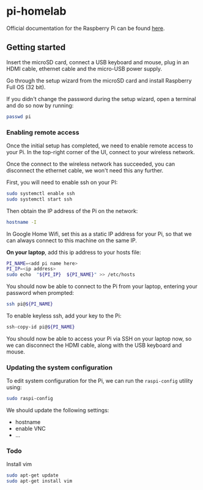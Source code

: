 # pi-homelab

Official documentation for the Raspberry Pi can be found [here](https://www.raspberrypi.org/documentation/).

## Getting started

Insert the microSD card, connect a USB keyboard and mouse, plug in an HDMI cable, ethernet cable and the micro-USB power supply.

Go through the setup wizard from the microSD card and install Raspberry Full OS (32 bit).

If you didn't change the password during the setup wizard, open a terminal and do so now by running:

```bash
passwd pi
```

### Enabling remote access

Once the initial setup has completed, we need to enable remote access to your Pi. In the top-right corner of the UI, connect to your wireless network.

Once the connect to the wireless network has succeeded, you can disconnect the ethernet cable, we won't need this any further.

First, you will need to enable ssh on your PI:

```bash
sudo systemctl enable ssh
sudo systemctl start ssh
```

Then obtain the IP address of the Pi on the network:

```bash
hostname -I
```

In Google Home Wifi, set this as a static IP address for your Pi, so that we can always connect to this machine on the same IP.

**On your laptop**, add this ip address to your hosts file:

```bash
PI_NAME=<add pi name here>
PI_IP=<ip address>
sudo echo  "${PI_IP}  ${PI_NAME}" >> /etc/hosts
```

You should now be able to connect to the Pi from your laptop, entering your password when prompted:

```bash
ssh pi@${PI_NAME}
```

To enable keyless ssh, add your key to the Pi:

```bash
ssh-copy-id pi@${PI_NAME}
```

You should now be able to access your Pi via SSH on your laptop now, so we can disconnect the HDMI cable, along with the USB keyboard and mouse.

### Updating the system configuration

To edit system configuration for the Pi, we can run the `raspi-config` utility using:

```bash
sudo raspi-config
```

We should update the following settings:

- hostname
- enable VNC
- ...

### Todo

Install vim

```bash
sudo apt-get update
sudo apt-get install vim
```
